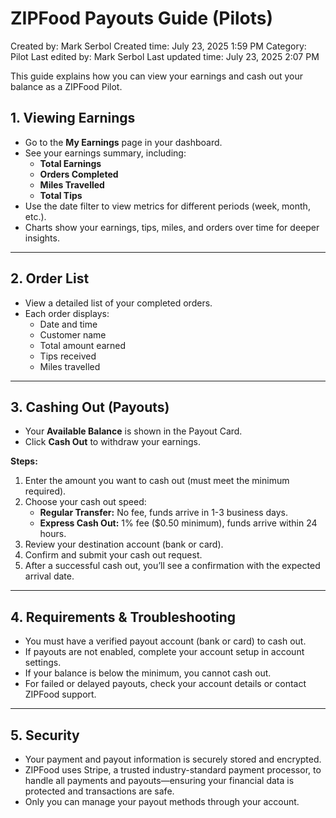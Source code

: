 # ZIPFood Payouts Guide (Pilots)

Created by: Mark Serbol
Created time: July 23, 2025 1:59 PM
Category: Pilot
Last edited by: Mark Serbol
Last updated time: July 23, 2025 2:07 PM

This guide explains how you can view your earnings and cash out your balance as a ZIPFood Pilot.

## **1. Viewing Earnings**

- Go to the **My Earnings** page in your dashboard.
- See your earnings summary, including:
    - **Total Earnings**
    - **Orders Completed**
    - **Miles Travelled**
    - **Total Tips**
- Use the date filter to view metrics for different periods (week, month, etc.).
- Charts show your earnings, tips, miles, and orders over time for deeper insights.

---

## **2. Order List**

- View a detailed list of your completed orders.
- Each order displays:
    - Date and time
    - Customer name
    - Total amount earned
    - Tips received
    - Miles travelled

---

## **3. Cashing Out (Payouts)**

- Your **Available Balance** is shown in the Payout Card.
- Click **Cash Out** to withdraw your earnings.

**Steps:**

1. Enter the amount you want to cash out (must meet the minimum required).
2. Choose your cash out speed:
    - **Regular Transfer:** No fee, funds arrive in 1-3 business days.
    - **Express Cash Out:** 1% fee ($0.50 minimum), funds arrive within 24 hours.
3. Review your destination account (bank or card).
4. Confirm and submit your cash out request.
5. After a successful cash out, you’ll see a confirmation with the expected arrival date.

---

## **4. Requirements & Troubleshooting**

- You must have a verified payout account (bank or card) to cash out.
- If payouts are not enabled, complete your account setup in account settings.
- If your balance is below the minimum, you cannot cash out.
- For failed or delayed payouts, check your account details or contact ZIPFood support.

---

## **5. Security**

- Your payment and payout information is securely stored and encrypted.
- ZIPFood uses Stripe, a trusted industry-standard payment processor, to handle all payments and payouts—ensuring your financial data is protected and transactions are safe.
- Only you can manage your payout methods through your account.